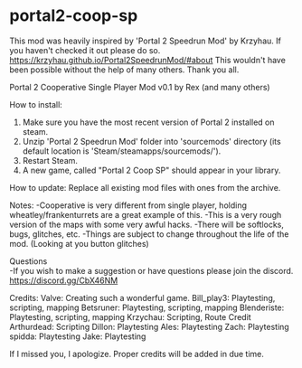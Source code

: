 # portal2-coop-sp
This mod was heavily inspired by 'Portal 2 Speedrun Mod' by Krzyhau.
If you haven't checked it out please do so. https://krzyhau.github.io/Portal2SpeedrunMod/#about
This wouldn't have been possible without the help of many others. Thank you all.

Portal 2 Cooperative Single Player Mod v0.1 by Rex (and many others)

How to install:
1. Make sure you have the most recent version of Portal 2 installed on steam.
2. Unzip 'Portal 2 Speedrun Mod' folder into 'sourcemods' directory (its default location is 'Steam/steamapps/sourcemods/').
3. Restart Steam.
4. A new game, called "Portal 2 Coop SP" should appear in your library.

How to update:
Replace all existing mod files with ones from the archive.

Notes:
	-Cooperative is very different from single player, holding wheatley/frankenturrets are a great example of this.
	-This is a very rough version of the maps with some very awful hacks. 
	-There will be softlocks, bugs, glitches, etc.
	-Things are subject to change throughout the life of the mod. (Looking at you button glitches) 
	
	
Questions	
	-If you wish to make a suggestion or have questions please join the discord. https://discord.gg/CbX46NM
 
Credits:
Valve: Creating such a wonderful game.
Bill_play3: Playtesting, scripting, mapping
Betsruner: Playtesting, scripting, mapping
Blenderiste: Playtesting, scripting, mapping
Krzychau: Scripting, Route Credit
Arthurdead: Scripting
Dillon: Playtesting
Ales: Playtesting
Zach: Playtesting
spidda: Playtesting
Jake: Playtesting

If I missed you, I apologize. 
Proper credits will be added in due time.




